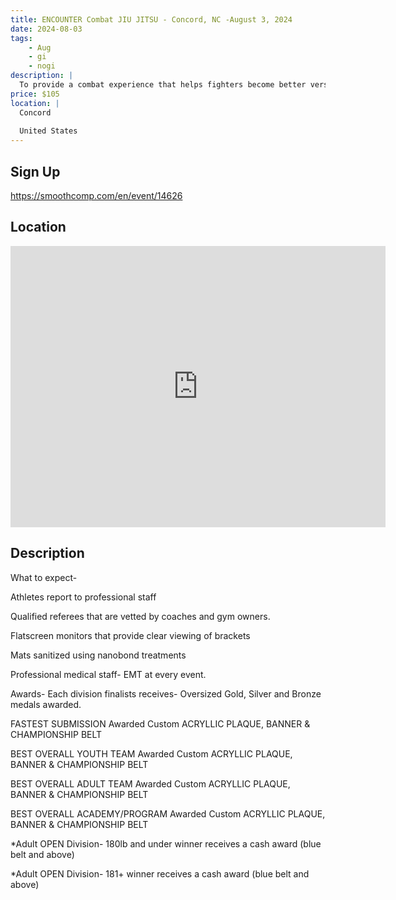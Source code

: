 ```yaml
---
title: ENCOUNTER Combat JIU JITSU - Concord, NC -August 3, 2024
date: 2024-08-03
tags:
    - Aug
    - gi 
    - nogi 
description: |
  To provide a combat experience that helps fighters become better versions of themselves
price: $105
location: |
  Concord
  
  United States
---
```

## Sign Up
https://smoothcomp.com/en/event/14626

## Location
<iframe src="https://www.google.com/maps/embed?pb=!1m18!1m12!1m3!1d12345.6789!2d-80.5004501!3d35.3888468!2m3!1f0!2f0!3f0!3m2!1i1024!2i768!4f13.1!3m3!1m2!1s0x0%3A0x0!2z35.3888468!5e0!3m2!1sen!2sus!4v1234567890" width="600" height="450" style="border:0;" allowfullscreen="" loading="lazy"></iframe>

## Description
What to expect-


Athletes report to professional staff


Qualified referees that are vetted by coaches and gym owners.


Flatscreen monitors that provide clear viewing of brackets


Mats sanitized using nanobond treatments


Professional medical staff- EMT at every event.


Awards- Each division finalists receives- Oversized Gold, Silver and Bronze medals awarded.


FASTEST SUBMISSION Awarded Custom ACRYLLIC PLAQUE, BANNER & CHAMPIONSHIP BELT


BEST OVERALL YOUTH TEAM Awarded Custom ACRYLLIC PLAQUE, BANNER & CHAMPIONSHIP BELT


BEST OVERALL ADULT TEAM Awarded Custom ACRYLLIC PLAQUE, BANNER & CHAMPIONSHIP BELT


BEST OVERALL ACADEMY/PROGRAM Awarded Custom ACRYLLIC PLAQUE, BANNER & CHAMPIONSHIP BELT


*Adult OPEN Division- 180lb and under winner receives a cash award (blue belt and above)


*Adult OPEN Division- 181+ winner receives a cash award (blue belt and above)